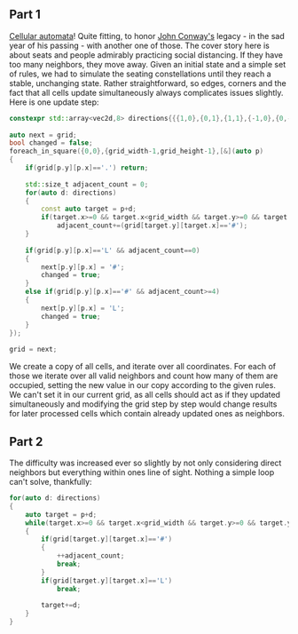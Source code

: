 ## Part 1

[Cellular automata](https://en.wikipedia.org/wiki/Cellular_automaton)! Quite fitting, to honor [John Conway's](https://en.wikipedia.org/wiki/John_Horton_Conway) legacy - in the sad year of his passing - with another one of those. The cover story here is about seats and people admirably practicing social distancing. If they have too many neighbors, they move away. Given an initial state and a simple set of rules, we had to simulate the seating constellations until they reach a stable, unchanging state.
Rather straightforward, so edges, corners and the fact that all cells update simultaneously always complicates issues slightly. Here is one update step:

```cpp
constexpr std::array<vec2d,8> directions{{{1,0},{0,1},{1,1},{-1,0},{0,-1},{1,-1},{-1,1},{-1,-1}}};
		
auto next = grid;
bool changed = false;
foreach_in_square({0,0},{grid_width-1,grid_height-1},[&](auto p)
{
	if(grid[p.y][p.x]=='.') return;
	
	std::size_t adjacent_count = 0;
	for(auto d: directions)
	{
		const auto target = p+d;
		if(target.x>=0 && target.x<grid_width && target.y>=0 && target.y<grid_height)
			adjacent_count+=(grid[target.y][target.x]=='#');
	}
		
	if(grid[p.y][p.x]=='L' && adjacent_count==0)
	{
		next[p.y][p.x] = '#';
		changed = true;
	}
	else if(grid[p.y][p.x]=='#' && adjacent_count>=4)
	{
		next[p.y][p.x] = 'L';
		changed = true;
	}
});
	
grid = next;
```

We create a copy of all cells, and iterate over all coordinates. For each of those we iterate over all valid neighbors and count how many of them are occupied, setting the new value in our copy according to the given rules. We can't set it in our current grid, as all cells should act as if they updated simultaneously and modifying the grid step by step would change results for later processed cells which contain already updated ones as neighbors.

## Part 2

The difficulty was increased ever so slightly by not only considering direct neighbors but everything within ones line of sight. Nothing a simple loop can't solve, thankfully:

```cpp
for(auto d: directions)
{
	auto target = p+d;
	while(target.x>=0 && target.x<grid_width && target.y>=0 && target.y<grid_height)
	{
		if(grid[target.y][target.x]=='#')
		{
			++adjacent_count;
			break;
		}
		if(grid[target.y][target.x]=='L')
			break;
					
		target+=d;
	}
}
```

